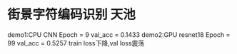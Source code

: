# 街景字符编码识别 天池
demo1:CPU CNN Epoch = 9 val_acc = 0.1433 
demo2:GPU resnet18 Epoch = 99 val_acc = 0.5257 train loss下降,val loss震荡
